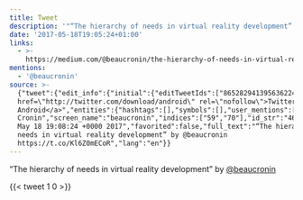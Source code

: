 ```yaml
---
title: Tweet
description: '"“The hierarchy of needs in virtual reality development” by @beaucronin "'
date: '2017-05-18T19:05:24+01:00'
links:
  - >-
    https://medium.com/@beaucronin/the-hierarchy-of-needs-in-virtual-reality-development-4333a4833acc
mentions:
  - '@beaucronin'
source: >-
  {"tweet":{"edit_info":{"initial":{"editTweetIds":["865282941395636224"],"editableUntil":"2017-05-18T20:08:24.065Z","editsRemaining":"5","isEditEligible":true}},"retweeted":false,"source":"<a
  href=\"http://twitter.com/download/android\" rel=\"nofollow\">Twitter for
  Android</a>","entities":{"hashtags":[],"symbols":[],"user_mentions":[{"name":"Beau
  Cronin","screen_name":"beaucronin","indices":["59","70"],"id_str":"46959157","id":"46959157"}],"urls":[{"url":"https://t.co/Kl6Z0mECoR","expanded_url":"https://medium.com/@beaucronin/the-hierarchy-of-needs-in-virtual-reality-development-4333a4833acc","display_url":"medium.com/@beaucronin/th…","indices":["71","94"]}]},"display_text_range":["0","94"],"favorite_count":"1","id_str":"865282941395636224","truncated":false,"retweet_count":"0","id":"865282941395636224","possibly_sensitive":false,"created_at":"Thu
  May 18 19:08:24 +0000 2017","favorited":false,"full_text":"“The hierarchy of
  needs in virtual reality development” by @beaucronin
  https://t.co/Kl6Z0mECoR","lang":"en"}}
---
```

“The hierarchy of needs in virtual reality development” by [@beaucronin](https://twitter.com/@beaucronin) 
    
{{< tweet 1 0 >}}
    
